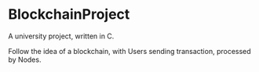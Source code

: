 # BlockchainProject
A university project, written in C.

Follow the idea of a blockchain, with Users sending transaction, processed by Nodes.
